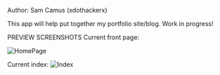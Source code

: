 Author: Sam Camus (xdothackerx)

This app will help put together my portfolio site/blog. Work in progress!

PREVIEW SCREENSHOTS
Current front page:

![HomePage](https://raw.github.com/xdothackerx/sea-b14-rails/portfolio/portfolio2/public/img/frontpage.png)

Current index:
![Index](https://raw.githubusercontent.com/xdothackerx/portfolio/master/public/img/index.png)
